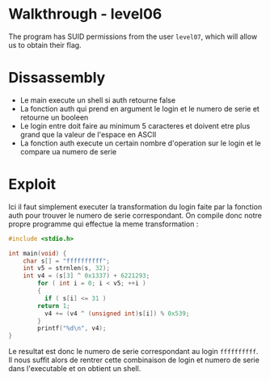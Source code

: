 # Walkthrough - level06

The program has SUID permissions from the user `level07`, which will allow us to obtain their flag.

# Dissassembly

- Le main execute un shell si auth retourne false
- La fonction auth qui prend en argument le login et le numero de serie et retourne un booleen
- Le login entre doit faire au minimum 5 caracteres et doivent etre plus grand que la valeur de l'espace en ASCII
- La fonction auth execute un certain nombre d'operation sur le login et le compare ua numero de serie

# Exploit

Ici il faut simplement executer la transformation du login faite par la fonction auth pour trouver le numero de serie correspondant. On compile donc notre propre programme qui effectue la meme transformation :
```c
#include <stdio.h>

int	main(void) {
	char s[] = "ffffffffff";
	int v5 = strnlen(s, 32);
	int v4 = (s[3] ^ 0x1337) + 6221293;
	    for ( int i = 0; i < v5; ++i )
	    {
	      if ( s[i] <= 31 )
		return 1;
	      v4 += (v4 ^ (unsigned int)s[i]) % 0x539;
	    }
	    printf("%d\n", v4);
}
```

Le resultat est donc le numero de serie correspondant au login `ffffffffff`. Il nous suffit alors de rentrer cette combinaison de login et numero de serie dans l'executable et on obtient un shell.